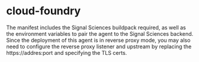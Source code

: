 # cloud-foundry

The manifest includes the Signal Sciences buildpack required, as well as the environment variables to pair the agent to the Signal Sciences backend. Since the deployment of this agent is in reverse proxy mode, you may also need to configure the reverse proxy listener and upstream by replacing the https://addres:port and specifying the TLS certs.
